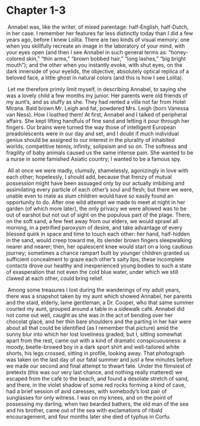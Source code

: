 # Chapter 1-3 

​    Annabel was, like the writer, of mixed parentage: half-English, half-Dutch, in her case. I remember her features far less distinctly today than I did a few years ago, before I knew Lolita. There are two kinds of visual memory: one when you skillfully recreate an image in the laboratory of your mind, with your eyes open (and then I see Annabel in such general terms as: “honey-colored skin,” “thin arms,” “brown bobbed hair,” “long lashes,” “big bright mouth”); and the other when you instantly evoke, with shut eyes, on the dark innerside of your eyelids, the objective, absolutely optical replica of a beloved face, a little ghost in natural colors (and this is how I see Lolita).

​    Let me therefore primly limit myself, in describing Annabel, to saying she was a lovely child a few months my junior. Her parents were old friends of my aunt’s, and as stuffy as she. They had rented a villa not far from Hotel Mirana. Bald brown Mr. Leigh and fat, powdered Mrs. Leigh (born Vanessa van Ness). How I loathed them! At first, Annabel and I talked of peripheral affairs. She kept lifting handfuls of fine sand and letting it pour through her fingers. Our brains were turned the way those of intelligent European preadolescents were in our day and set, and I doubt if much individual genius should be assigned to our interest in the plurality of inhabited worlds, competitive tennis, infinity, solipsism and so on. The softness and fragility of baby animals caused us the same intense pain. She wanted to be a nurse in some famished Asiatic country; I wanted to be a famous spy.

​    All at once we were madly, clumsily, shamelessly, agonizingly in love with each other; hopelessly, I should add, because that frenzy of mutual possession might have been assuaged only by our actually imbibing and assimilating every particle of each other’s soul and flesh; but there we were, unable even to mate as slum children would have so easily found an opportunity to do. After one wild attempt we made to meet at night in her garden (of which more later), the only privacy we were allowed was to be out of earshot but not out of sight on the populous part of the plage. There, on the soft sand, a few feet away from our elders, we would sprawl all morning, in a petrified paroxysm of desire, and take advantage of every blessed quirk in space and time to touch each other: her hand, half-hidden in the sand, would creep toward me, its slender brown fingers sleepwalking nearer and nearer; then, her opalescent knee would start on a long cautious journey; sometimes a chance rampart built by younger children granted us sufficient concealment to graze each other’s salty lips; these incomplete contacts drove our healthy and inexperienced young bodies to such a state of exasperation that not even the cold blue water, under which we still clawed at each other, could bring relief.

​    Among some treasures I lost during the wanderings of my adult years, there was a snapshot taken by my aunt which showed Annabel, her parents and the staid, elderly, lame gentleman, a Dr. Cooper, who that same summer courted my aunt, grouped around a table in a sidewalk café. Annabel did not come out well, caught as she was in the act of bending over her chocolat glacé, and her thin bare shoulders and the parting in her hair were about all that could be identified (as I remember that picture) amid the sunny blur into which her lost loveliness graded; but I, sitting somewhat apart from the rest, came out with a kind of dramatic conspicuousness: a moody, beetle-browed boy in a dark sport shirt and well-tailored white shorts, his legs crossed, sitting in profile, looking away. That photograph was taken on the last day of our fatal summer and just a few minutes before we made our second and final attempt to thwart fate. Under the flimsiest of pretexts (this was our very last chance, and nothing really mattered) we escaped from the café to the beach, and found a desolate stretch of sand, and there, in the violet shadow of some red rocks forming a kind of cave, had a brief session of avid caresses, with somebody’s lost pair of sunglasses for only witness. I was on my knees, and on the point of possessing my darling, when two bearded bathers, the old man of the sea and his brother, came out of the sea with exclamations of ribald encouragement, and four months later she died of typhus in Corfu.